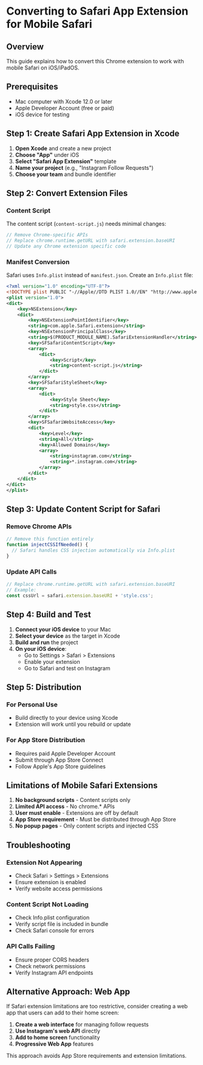 # Converting to Safari App Extension for Mobile Safari

## Overview
This guide explains how to convert this Chrome extension to work with mobile Safari on iOS/iPadOS.

## Prerequisites
- Mac computer with Xcode 12.0 or later
- Apple Developer Account (free or paid)
- iOS device for testing

## Step 1: Create Safari App Extension in Xcode

1. **Open Xcode** and create a new project
2. **Choose "App"** under iOS
3. **Select "Safari App Extension"** template
4. **Name your project** (e.g., "Instagram Follow Requests")
5. **Choose your team** and bundle identifier

## Step 2: Convert Extension Files

### Content Script
The content script (`content-script.js`) needs minimal changes:

```javascript
// Remove Chrome-specific APIs
// Replace chrome.runtime.getURL with safari.extension.baseURI
// Update any Chrome extension specific code
```

### Manifest Conversion
Safari uses `Info.plist` instead of `manifest.json`. Create an `Info.plist` file:

```xml
<?xml version="1.0" encoding="UTF-8"?>
<!DOCTYPE plist PUBLIC "-//Apple//DTD PLIST 1.0//EN" "http://www.apple.com/DTDs/PropertyList-1.0.dtd">
<plist version="1.0">
<dict>
    <key>NSExtension</key>
    <dict>
        <key>NSExtensionPointIdentifier</key>
        <string>com.apple.Safari.extension</string>
        <key>NSExtensionPrincipalClass</key>
        <string>$(PRODUCT_MODULE_NAME).SafariExtensionHandler</string>
        <key>SFSafariContentScript</key>
        <array>
            <dict>
                <key>Script</key>
                <string>content-script.js</string>
            </dict>
        </array>
        <key>SFSafariStyleSheet</key>
        <array>
            <dict>
                <key>Style Sheet</key>
                <string>style.css</string>
            </dict>
        </array>
        <key>SFSafariWebsiteAccess</key>
        <dict>
            <key>Level</key>
            <string>All</string>
            <key>Allowed Domains</key>
            <array>
                <string>instagram.com</string>
                <string>*.instagram.com</string>
            </array>
        </dict>
    </dict>
</dict>
</plist>
```

## Step 3: Update Content Script for Safari

### Remove Chrome APIs
```javascript
// Remove this function entirely
function injectCSSIfNeeded() {
  // Safari handles CSS injection automatically via Info.plist
}
```

### Update API Calls
```javascript
// Replace chrome.runtime.getURL with safari.extension.baseURI
// Example:
const cssUrl = safari.extension.baseURI + 'style.css';
```

## Step 4: Build and Test

1. **Connect your iOS device** to your Mac
2. **Select your device** as the target in Xcode
3. **Build and run** the project
4. **On your iOS device**:
   - Go to Settings > Safari > Extensions
   - Enable your extension
   - Go to Safari and test on Instagram

## Step 5: Distribution

### For Personal Use
- Build directly to your device using Xcode
- Extension will work until you rebuild or update

### For App Store Distribution
- Requires paid Apple Developer Account
- Submit through App Store Connect
- Follow Apple's App Store guidelines

## Limitations of Mobile Safari Extensions

1. **No background scripts** - Content scripts only
2. **Limited API access** - No chrome.* APIs
3. **User must enable** - Extensions are off by default
4. **App Store requirement** - Must be distributed through App Store
5. **No popup pages** - Only content scripts and injected CSS

## Troubleshooting

### Extension Not Appearing
- Check Safari > Settings > Extensions
- Ensure extension is enabled
- Verify website access permissions

### Content Script Not Loading
- Check Info.plist configuration
- Verify script file is included in bundle
- Check Safari console for errors

### API Calls Failing
- Ensure proper CORS headers
- Check network permissions
- Verify Instagram API endpoints

## Alternative Approach: Web App

If Safari extension limitations are too restrictive, consider creating a web app that users can add to their home screen:

1. **Create a web interface** for managing follow requests
2. **Use Instagram's web API** directly
3. **Add to home screen** functionality
4. **Progressive Web App** features

This approach avoids App Store requirements and extension limitations. 